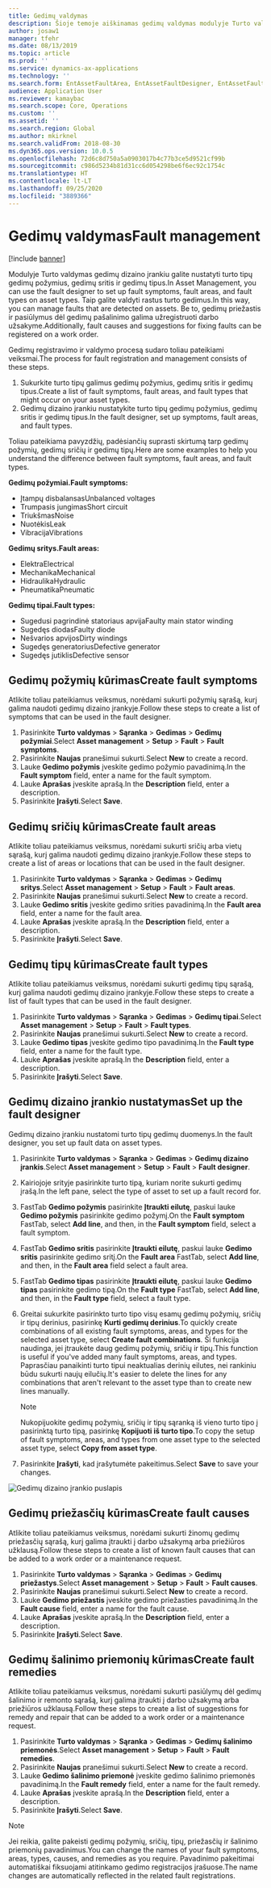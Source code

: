 ```yaml
---
title: Gedimų valdymas
description: Šioje temoje aiškinamas gedimų valdymas modulyje Turto valdymas.
author: josaw1
manager: tfehr
ms.date: 08/13/2019
ms.topic: article
ms.prod: ''
ms.service: dynamics-ax-applications
ms.technology: ''
ms.search.form: EntAssetFaultArea, EntAssetFaultDesigner, EntAssetFaultCopyFromObjectType, EntAssetFaultRemedy, EntAssetObjectFaultRelationRequestInfoPart, EntAssetObjectFaultRelationWorkOrderInfoPart, EntAssetFaultCreateCombinations, EntAssetObjectFaultSymptom, EntAssetObjectFaultSymptomListPage, EntAssetFaultType, EntAssetFaultSymptom, EntAssetFaultCause
audience: Application User
ms.reviewer: kamaybac
ms.search.scope: Core, Operations
ms.custom: ''
ms.assetid: ''
ms.search.region: Global
ms.author: mkirknel
ms.search.validFrom: 2018-08-30
ms.dyn365.ops.version: 10.0.5
ms.openlocfilehash: 72d6c8d750a5a0903017b4c77b3ce5d9521cf99b
ms.sourcegitcommit: c986d5234b81d31cc6d054298be6f6ec92c1754c
ms.translationtype: HT
ms.contentlocale: lt-LT
ms.lasthandoff: 09/25/2020
ms.locfileid: "3889366"
---
```

# <a name="fault-management"></a><span data-ttu-id="73e30-103">Gedimų valdymas</span><span class="sxs-lookup"><span data-stu-id="73e30-103">Fault management</span></span>

[!include [banner](../../includes/banner.md)]

 

<span data-ttu-id="73e30-104">Modulyje Turto valdymas gedimų dizaino įrankiu galite nustatyti turto tipų gedimų požymius, gedimų sritis ir gedimų tipus.</span><span class="sxs-lookup"><span data-stu-id="73e30-104">In Asset Management, you can use the fault designer to set up fault symptoms, fault areas, and fault types on asset types.</span></span> <span data-ttu-id="73e30-105">Taip galite valdyti rastus turto gedimus.</span><span class="sxs-lookup"><span data-stu-id="73e30-105">In this way, you can manage faults that are detected on assets.</span></span> <span data-ttu-id="73e30-106">Be to, gedimų priežastis ir pasiūlymus dėl gedimų pašalinimo galima užregistruoti darbo užsakyme.</span><span class="sxs-lookup"><span data-stu-id="73e30-106">Additionally, fault causes and suggestions for fixing faults can be registered on a work order.</span></span>

<span data-ttu-id="73e30-107">Gedimų registravimo ir valdymo procesą sudaro toliau pateikiami veiksmai.</span><span class="sxs-lookup"><span data-stu-id="73e30-107">The process for fault registration and management consists of these steps.</span></span>

1. <span data-ttu-id="73e30-108">Sukurkite turto tipų galimus gedimų požymius, gedimų sritis ir gedimų tipus.</span><span class="sxs-lookup"><span data-stu-id="73e30-108">Create a list of fault symptoms, fault areas, and fault types that might occur on your asset types.</span></span>
2. <span data-ttu-id="73e30-109">Gedimų dizaino įrankiu nustatykite turto tipų gedimų požymius, gedimų sritis ir gedimų tipus.</span><span class="sxs-lookup"><span data-stu-id="73e30-109">In the fault designer, set up symptoms, fault areas, and fault types.</span></span>

<span data-ttu-id="73e30-110">Toliau pateikiama pavyzdžių, padėsiančių suprasti skirtumą tarp gedimų požymių, gedimų sričių ir gedimų tipų.</span><span class="sxs-lookup"><span data-stu-id="73e30-110">Here are some examples to help you understand the difference between fault symptoms, fault areas, and fault types.</span></span>

<span data-ttu-id="73e30-111">**Gedimų požymiai.**</span><span class="sxs-lookup"><span data-stu-id="73e30-111">**Fault symptoms:**</span></span>

- <span data-ttu-id="73e30-112">Įtampų disbalansas</span><span class="sxs-lookup"><span data-stu-id="73e30-112">Unbalanced voltages</span></span>
- <span data-ttu-id="73e30-113">Trumpasis jungimas</span><span class="sxs-lookup"><span data-stu-id="73e30-113">Short circuit</span></span>
- <span data-ttu-id="73e30-114">Triukšmas</span><span class="sxs-lookup"><span data-stu-id="73e30-114">Noise</span></span>
- <span data-ttu-id="73e30-115">Nuotėkis</span><span class="sxs-lookup"><span data-stu-id="73e30-115">Leak</span></span>
- <span data-ttu-id="73e30-116">Vibracija</span><span class="sxs-lookup"><span data-stu-id="73e30-116">Vibrations</span></span>

<span data-ttu-id="73e30-117">**Gedimų sritys.**</span><span class="sxs-lookup"><span data-stu-id="73e30-117">**Fault areas:**</span></span>

- <span data-ttu-id="73e30-118">Elektra</span><span class="sxs-lookup"><span data-stu-id="73e30-118">Electrical</span></span>
- <span data-ttu-id="73e30-119">Mechanika</span><span class="sxs-lookup"><span data-stu-id="73e30-119">Mechanical</span></span>
- <span data-ttu-id="73e30-120">Hidraulika</span><span class="sxs-lookup"><span data-stu-id="73e30-120">Hydraulic</span></span>
- <span data-ttu-id="73e30-121">Pneumatika</span><span class="sxs-lookup"><span data-stu-id="73e30-121">Pneumatic</span></span>

<span data-ttu-id="73e30-122">**Gedimų tipai.**</span><span class="sxs-lookup"><span data-stu-id="73e30-122">**Fault types:**</span></span>

- <span data-ttu-id="73e30-123">Sugedusi pagrindinė statoriaus apvija</span><span class="sxs-lookup"><span data-stu-id="73e30-123">Faulty main stator winding</span></span>
- <span data-ttu-id="73e30-124">Sugedęs diodas</span><span class="sxs-lookup"><span data-stu-id="73e30-124">Faulty diode</span></span>
- <span data-ttu-id="73e30-125">Nešvarios apvijos</span><span class="sxs-lookup"><span data-stu-id="73e30-125">Dirty windings</span></span>
- <span data-ttu-id="73e30-126">Sugedęs generatorius</span><span class="sxs-lookup"><span data-stu-id="73e30-126">Defective generator</span></span>
- <span data-ttu-id="73e30-127">Sugedęs jutiklis</span><span class="sxs-lookup"><span data-stu-id="73e30-127">Defective sensor</span></span>

## <a name="create-fault-symptoms"></a><span data-ttu-id="73e30-128">Gedimų požymių kūrimas</span><span class="sxs-lookup"><span data-stu-id="73e30-128">Create fault symptoms</span></span>

<span data-ttu-id="73e30-129">Atlikite toliau pateikiamus veiksmus, norėdami sukurti požymių sąrašą, kurį galima naudoti gedimų dizaino įrankyje.</span><span class="sxs-lookup"><span data-stu-id="73e30-129">Follow these steps to create a list of symptoms that can be used in the fault designer.</span></span>

1. <span data-ttu-id="73e30-130">Pasirinkite **Turto valdymas** \> **Sąranka** \> **Gedimas** \> **Gedimų požymiai**.</span><span class="sxs-lookup"><span data-stu-id="73e30-130">Select **Asset management** \> **Setup** \> **Fault** \> **Fault symptoms**.</span></span>
2. <span data-ttu-id="73e30-131">Pasirinkite **Naujas** pranešimui sukurti.</span><span class="sxs-lookup"><span data-stu-id="73e30-131">Select **New** to create a record.</span></span>
3. <span data-ttu-id="73e30-132">Lauke **Gedimo požymis** įveskite gedimo požymio pavadinimą.</span><span class="sxs-lookup"><span data-stu-id="73e30-132">In the **Fault symptom** field, enter a name for the fault symptom.</span></span>
4. <span data-ttu-id="73e30-133">Lauke **Aprašas** įveskite aprašą.</span><span class="sxs-lookup"><span data-stu-id="73e30-133">In the **Description** field, enter a description.</span></span>
5. <span data-ttu-id="73e30-134">Pasirinkite **Įrašyti**.</span><span class="sxs-lookup"><span data-stu-id="73e30-134">Select **Save**.</span></span>

## <a name="create-fault-areas"></a><span data-ttu-id="73e30-135">Gedimų sričių kūrimas</span><span class="sxs-lookup"><span data-stu-id="73e30-135">Create fault areas</span></span>

<span data-ttu-id="73e30-136">Atlikite toliau pateikiamus veiksmus, norėdami sukurti sričių arba vietų sąrašą, kurį galima naudoti gedimų dizaino įrankyje.</span><span class="sxs-lookup"><span data-stu-id="73e30-136">Follow these steps to create a list of areas or locations that can be used in the fault designer.</span></span>

1. <span data-ttu-id="73e30-137">Pasirinkite **Turto valdymas** \> **Sąranka** \> **Gedimas** \> **Gedimų sritys**.</span><span class="sxs-lookup"><span data-stu-id="73e30-137">Select **Asset management** \> **Setup** \> **Fault** \> **Fault areas**.</span></span>
2. <span data-ttu-id="73e30-138">Pasirinkite **Naujas** pranešimui sukurti.</span><span class="sxs-lookup"><span data-stu-id="73e30-138">Select **New** to create a record.</span></span>
3. <span data-ttu-id="73e30-139">Lauke **Gedimo sritis** įveskite gedimo srities pavadinimą.</span><span class="sxs-lookup"><span data-stu-id="73e30-139">In the **Fault area** field, enter a name for the fault area.</span></span>
4. <span data-ttu-id="73e30-140">Lauke **Aprašas** įveskite aprašą.</span><span class="sxs-lookup"><span data-stu-id="73e30-140">In the **Description** field, enter a description.</span></span>
5. <span data-ttu-id="73e30-141">Pasirinkite **Įrašyti**.</span><span class="sxs-lookup"><span data-stu-id="73e30-141">Select **Save**.</span></span>

## <a name="create-fault-types"></a><span data-ttu-id="73e30-142">Gedimų tipų kūrimas</span><span class="sxs-lookup"><span data-stu-id="73e30-142">Create fault types</span></span>

<span data-ttu-id="73e30-143">Atlikite toliau pateikiamus veiksmus, norėdami sukurti gedimų tipų sąrašą, kurį galima naudoti gedimų dizaino įrankyje.</span><span class="sxs-lookup"><span data-stu-id="73e30-143">Follow these steps to create a list of fault types that can be used in the fault designer.</span></span>

1. <span data-ttu-id="73e30-144">Pasirinkite **Turto valdymas** \> **Sąranka** \> **Gedimas** \> **Gedimų tipai**.</span><span class="sxs-lookup"><span data-stu-id="73e30-144">Select **Asset management** \> **Setup** \> **Fault** \> **Fault types**.</span></span>
2. <span data-ttu-id="73e30-145">Pasirinkite **Naujas** pranešimui sukurti.</span><span class="sxs-lookup"><span data-stu-id="73e30-145">Select **New** to create a record.</span></span>
3. <span data-ttu-id="73e30-146">Lauke **Gedimo tipas** įveskite gedimo tipo pavadinimą.</span><span class="sxs-lookup"><span data-stu-id="73e30-146">In the **Fault type** field, enter a name for the fault type.</span></span>
4. <span data-ttu-id="73e30-147">Lauke **Aprašas** įveskite aprašą.</span><span class="sxs-lookup"><span data-stu-id="73e30-147">In the **Description** field, enter a description.</span></span>
5. <span data-ttu-id="73e30-148">Pasirinkite **Įrašyti**.</span><span class="sxs-lookup"><span data-stu-id="73e30-148">Select **Save**.</span></span>

## <a name="set-up-the-fault-designer"></a><span data-ttu-id="73e30-149">Gedimų dizaino įrankio nustatymas</span><span class="sxs-lookup"><span data-stu-id="73e30-149">Set up the fault designer</span></span>

<span data-ttu-id="73e30-150">Gedimų dizaino įrankiu nustatomi turto tipų gedimų duomenys.</span><span class="sxs-lookup"><span data-stu-id="73e30-150">In the fault designer, you set up fault data on asset types.</span></span>

1. <span data-ttu-id="73e30-151">Pasirinkite **Turto valdymas** \> **Sąranka** \> **Gedimas** \> **Gedimų dizaino įrankis**.</span><span class="sxs-lookup"><span data-stu-id="73e30-151">Select **Asset management** \> **Setup** \> **Fault** \> **Fault designer**.</span></span>
2. <span data-ttu-id="73e30-152">Kairiojoje srityje pasirinkite turto tipą, kuriam norite sukurti gedimų įrašą.</span><span class="sxs-lookup"><span data-stu-id="73e30-152">In the left pane, select the type of asset to set up a fault record for.</span></span>
3. <span data-ttu-id="73e30-153">FastTab **Gedimo požymis** pasirinkite **Įtraukti eilutę**, paskui lauke **Gedimo požymis** pasirinkite gedimo požymį.</span><span class="sxs-lookup"><span data-stu-id="73e30-153">On the **Fault symptom** FastTab, select **Add line**, and then, in the **Fault symptom** field, select a fault symptom.</span></span>
4. <span data-ttu-id="73e30-154">FastTab **Gedimo sritis** pasirinkite **Įtraukti eilutę**, paskui lauke **Gedimo sritis** pasirinkite gedimo sritį.</span><span class="sxs-lookup"><span data-stu-id="73e30-154">On the **Fault area** FastTab, select **Add line**, and then, in the **Fault area** field select a fault area.</span></span>
5. <span data-ttu-id="73e30-155">FastTab **Gedimo tipas** pasirinkite **Įtraukti eilutę**, paskui lauke **Gedimo tipas** pasirinkite gedimo tipą.</span><span class="sxs-lookup"><span data-stu-id="73e30-155">On the **Fault type** FastTab, select **Add line**, and then, in the **Fault type** field, select a fault type.</span></span>
6. <span data-ttu-id="73e30-156">Greitai sukurkite pasirinkto turto tipo visų esamų gedimų požymių, sričių ir tipų derinius, pasirinkę **Kurti gedimų derinius**.</span><span class="sxs-lookup"><span data-stu-id="73e30-156">To quickly create combinations of all existing fault symptoms, areas, and types for the selected asset type, select **Create fault combinations**.</span></span> <span data-ttu-id="73e30-157">Ši funkcija naudinga, jei įtraukėte daug gedimų požymių, sričių ir tipų.</span><span class="sxs-lookup"><span data-stu-id="73e30-157">This function is useful if you've added many fault symptoms, areas, and types.</span></span> <span data-ttu-id="73e30-158">Paprasčiau panaikinti turto tipui neaktualias derinių eilutes, nei rankiniu būdu sukurti naujų eilučių.</span><span class="sxs-lookup"><span data-stu-id="73e30-158">It's easier to delete the lines for any combinations that aren't relevant to the asset type than to create new lines manually.</span></span>

    > [!NOTE]
    > <span data-ttu-id="73e30-159">Nukopijuokite gedimų požymių, sričių ir tipų sąranką iš vieno turto tipo į pasirinktą turto tipą, pasirinkę **Kopijuoti iš turto tipo**.</span><span class="sxs-lookup"><span data-stu-id="73e30-159">To copy the setup of fault symptoms, areas, and types from one asset type to the selected asset type, select **Copy from asset type**.</span></span>

7. <span data-ttu-id="73e30-160">Pasirinkite **Įrašyti**, kad įrašytumėte pakeitimus.</span><span class="sxs-lookup"><span data-stu-id="73e30-160">Select **Save** to save your changes.</span></span>

![Gedimų dizaino įrankio puslapis](media/21-setup-for-work-orders.png)

## <a name="create-fault-causes"></a><span data-ttu-id="73e30-162">Gedimų priežasčių kūrimas</span><span class="sxs-lookup"><span data-stu-id="73e30-162">Create fault causes</span></span>

<span data-ttu-id="73e30-163">Atlikite toliau pateikiamus veiksmus, norėdami sukurti žinomų gedimų priežasčių sąrašą, kurį galima įtraukti į darbo užsakymą arba priežiūros užklausą.</span><span class="sxs-lookup"><span data-stu-id="73e30-163">Follow these steps to create a list of known fault causes that can be added to a work order or a maintenance request.</span></span>

1. <span data-ttu-id="73e30-164">Pasirinkite **Turto valdymas** \> **Sąranka** \> **Gedimas** \> **Gedimų priežastys**.</span><span class="sxs-lookup"><span data-stu-id="73e30-164">Select **Asset management** \> **Setup** \> **Fault** \> **Fault causes**.</span></span>
2. <span data-ttu-id="73e30-165">Pasirinkite **Naujas** pranešimui sukurti.</span><span class="sxs-lookup"><span data-stu-id="73e30-165">Select **New** to create a record.</span></span>
3. <span data-ttu-id="73e30-166">Lauke **Gedimo priežastis** įveskite gedimo priežasties pavadinimą.</span><span class="sxs-lookup"><span data-stu-id="73e30-166">In the **Fault cause** field, enter a name for the fault cause.</span></span>
4. <span data-ttu-id="73e30-167">Lauke **Aprašas** įveskite aprašą.</span><span class="sxs-lookup"><span data-stu-id="73e30-167">In the **Description** field, enter a description.</span></span>
5. <span data-ttu-id="73e30-168">Pasirinkite **Įrašyti**.</span><span class="sxs-lookup"><span data-stu-id="73e30-168">Select **Save**.</span></span>

## <a name="create-fault-remedies"></a><span data-ttu-id="73e30-169">Gedimų šalinimo priemonių kūrimas</span><span class="sxs-lookup"><span data-stu-id="73e30-169">Create fault remedies</span></span>

<span data-ttu-id="73e30-170">Atlikite toliau pateikiamus veiksmus, norėdami sukurti pasiūlymų dėl gedimų šalinimo ir remonto sąrašą, kurį galima įtraukti į darbo užsakymą arba priežiūros užklausą.</span><span class="sxs-lookup"><span data-stu-id="73e30-170">Follow these steps to create a list of suggestions for remedy and repair that can be added to a work order or a maintenance request.</span></span>

1. <span data-ttu-id="73e30-171">Pasirinkite **Turto valdymas** \> **Sąranka** \> **Gedimas** \> **Gedimų šalinimo priemonės**.</span><span class="sxs-lookup"><span data-stu-id="73e30-171">Select **Asset management** \> **Setup** \> **Fault** \> **Fault remedies**.</span></span>
2. <span data-ttu-id="73e30-172">Pasirinkite **Naujas** pranešimui sukurti.</span><span class="sxs-lookup"><span data-stu-id="73e30-172">Select **New** to create a record.</span></span>
3. <span data-ttu-id="73e30-173">Lauke **Gedimo šalinimo priemonė** įveskite gedimo šalinimo priemonės pavadinimą.</span><span class="sxs-lookup"><span data-stu-id="73e30-173">In the **Fault remedy** field, enter a name for the fault remedy.</span></span>
4. <span data-ttu-id="73e30-174">Lauke **Aprašas** įveskite aprašą.</span><span class="sxs-lookup"><span data-stu-id="73e30-174">In the **Description** field, enter a description.</span></span>
5. <span data-ttu-id="73e30-175">Pasirinkite **Įrašyti**.</span><span class="sxs-lookup"><span data-stu-id="73e30-175">Select **Save**.</span></span>

> [!NOTE]
> <span data-ttu-id="73e30-176">Jei reikia, galite pakeisti gedimų požymių, sričių, tipų, priežasčių ir šalinimo priemonių pavadinimus.</span><span class="sxs-lookup"><span data-stu-id="73e30-176">You can change the names of your fault symptoms, areas, types, causes, and remedies as you require.</span></span> <span data-ttu-id="73e30-177">Pavadinimo pakeitimai automatiškai fiksuojami atitinkamo gedimo registracijos įrašuose.</span><span class="sxs-lookup"><span data-stu-id="73e30-177">The name changes are automatically reflected in the related fault registrations.</span></span>
